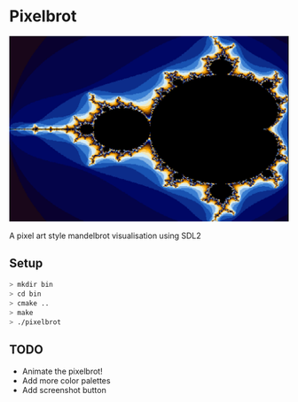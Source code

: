# Pixelbrot

![Alt text](public/pixelbrot_image.png?raw=true "Pixelbrot")

A pixel art style mandelbrot visualisation using SDL2

## Setup

```bash
> mkdir bin
> cd bin
> cmake ..
> make
> ./pixelbrot
```

## TODO

- Animate the pixelbrot!
- Add more color palettes
- Add screenshot button
